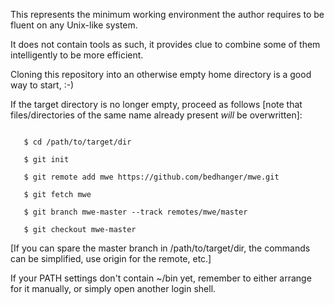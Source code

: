 This represents the minimum working environment the author
requires to be fluent on any Unix-like system.

It does not contain tools as such, it provides clue to combine
some of them intelligently to be more efficient.

Cloning this repository into an otherwise empty home directory
is a good way to start, :-)

If the target directory is no longer empty, proceed as follows
[note that files/directories of the same name already present
*will* be overwritten]:

<code>
   $ cd /path/to/target/dir
</code>

<code>
   $ git init
</code>

<code>
   $ git remote add mwe https://github.com/bedhanger/mwe.git
</code>

<code>
   $ git fetch mwe
</code>

<code>
   $ git branch mwe-master --track remotes/mwe/master
</code>

<code>
   $ git checkout mwe-master
</code>

[If you can spare the master branch in /path/to/target/dir, the
commands can be simplified, use origin for the remote, etc.]

If your PATH settings don't contain ~/bin yet, remember to
either arrange for it manually, or simply open another
login shell.
